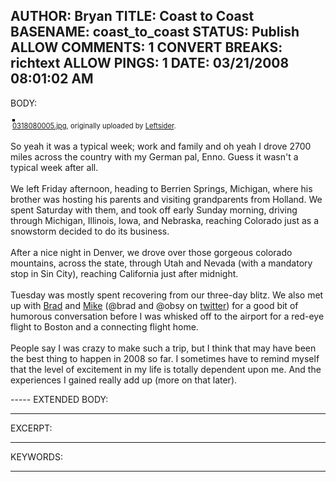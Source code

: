 AUTHOR: Bryan
TITLE: Coast to Coast
BASENAME: coast_to_coast
STATUS: Publish
ALLOW COMMENTS: 1
CONVERT BREAKS: richtext
ALLOW PINGS: 1
DATE: 03/21/2008 08:01:02 AM
-----
BODY:
<style type="text/css">
.flickr-photo { border: solid 2px #000000; }
.flickr-yourcomment { }
.flickr-frame { text-align: left; padding: 3px; }
.flickr-caption { font-size: 0.8em; margin-top: 0px; }
</style>

<div class="flickr-frame">
	<a href="http://www.flickr.com/photos/leftsider/2347387085/" title="photo sharing"><img src="http://farm4.static.flickr.com/3162/2347387085_851fefd440.jpg" class="flickr-photo" alt="" /></a>
<br />
	<span class="flickr-caption"><a href="http://www.flickr.com/photos/leftsider/2347387085/">0318080005.jpg</a>, originally uploaded by <a href="http://www.flickr.com/people/leftsider/">Leftsider</a>.</span>
</div>
				
<p class="flickr-yourcomment">
	So yeah it was a typical week; work and family and oh yeah I drove 2700 miles across the country with my German pal, Enno. Guess it wasn't a typical week after all.<br />
<br />
We left Friday afternoon, heading to Berrien Springs, Michigan, where his brother was hosting his parents and visiting grandparents from Holland. We spent Saturday with them, and took off early Sunday morning, driving through Michigan, Illinois, Iowa, and Nebraska, reaching Colorado just as a snowstorm decided to do its business.<br />
<br />
After a nice night in Denver, we drove over those gorgeous colorado mountains, across the state, through Utah and Nevada (with a mandatory stop in Sin City), reaching California just after midnight.<br />
<br />
Tuesday was mostly spent recovering from our three-day blitz. We also met up with <a href="http://staires.org/"> Brad</a> and <a href="http://veritas.staires.org/">Mike</a> (@brad and @obsy on <a href="http://twitter.com/">twitter</a>) for a good bit of humorous conversation before I was whisked off to the airport for a red-eye flight to Boston and a connecting flight home.<br />
<br />
People say I was crazy to make such a trip, but I think that may have been the best thing to happen in 2008 so far. I sometimes have to remind myself that the level of excitement in my life is totally dependent upon me. And the experiences I gained really add up (more on that later).
</p>
-----
EXTENDED BODY:

-----
EXCERPT:

-----
KEYWORDS:

-----


